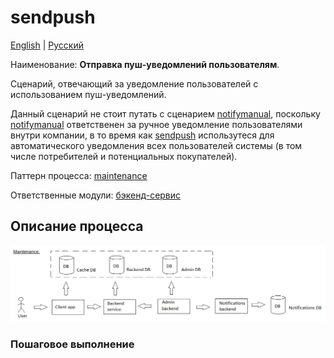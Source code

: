 # sendpush

[English](sendpush.md) | [Русский](sendpush.ru.md)

Наименование: **Отправка пуш-уведомлений пользователям**.

Сценарий, отвечающий за уведомление пользователей с использованием пуш-уведомлений. 

Данный сценарий не стоит путать с сценарием [notifymanual](../notificationsbackend/notifymanual.ru.md), поскольку [notifymanual](../notificationsbackend/notifymanual.ru.md) ответственен за ручное уведомление пользователями внутри компании, в то время как [sendpush](../notificationsbackend/sendpush.ru.md) использутеся для автоматического уведомления всех пользователей системы (в том числе потребителей и потенциальных покупателей). 

Паттерн процесса: [maintenance](../../processpatterns/maintenance.ru.md)

Ответственные модули: [бэкенд-сервис](../../backend/notificationsbackend.ru.md)

## Описание процесса

![maintenance_overall](../../img/maintenance_overall.png)

### Пошаговое выполнение
